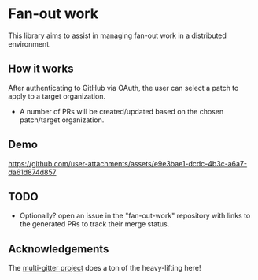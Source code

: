 # Fan-out work

This library aims to assist in managing fan-out work in a distributed environment.

## How it works

After authenticating to GitHub via OAuth, the user can select a patch to apply to a target organization.

* A number of PRs will be created/updated based on the chosen patch/target organization.

## Demo

https://github.com/user-attachments/assets/e9e3bae1-dcdc-4b3c-a6a7-da61d874d857

## TODO

* Optionally? open an issue in the "fan-out-work" repository with links to the generated PRs to track their merge status.

## Acknowledgements

The [multi-gitter project](https://github.com/lindell/multi-gitter) does a ton of the heavy-lifting here!
